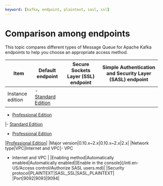 ```yaml
---
keyword: [kafka, endpoint, plaintext, sasl, ssl]
---
```


# Comparison among endpoints

This topic compares different types of Message Queue for Apache Kafka endpoints to help you choose an appropriate access method.

|Item|Default endpoint|Secure Sockets Layer \(SSL\) endpoint|Simple Authentication and Security Layer \(SASL\) endpoint|
|----|----------------|-------------------------------------|----------------------------------------------------------|
|Instance edition|-   [Standard Edition](/intl.en-US/Pricing/Billing.md)
-   [Professional Edition](/intl.en-US/Pricing/Billing.md)

|-   [Standard Edition](/intl.en-US/Pricing/Billing.md)
-   [Professional Edition](/intl.en-US/Pricing/Billing.md)

|[Professional Edition](/intl.en-US/Pricing/Billing.md)|
|Major version|0.10.x~2.x|0.10.x~2.x|2.x|
|Network type|VPC|Internet and VPC|-   VPC
-   Internet and VPC |
|Enabling method|Automatically enabled|Automatically enabled|[Enable in the console](/intl.en-US/Access control/Authorize SASL users.md)|
|Security protocol|PLAINTEXT|SASL\_SSL|SASL\_PLAINTEXT|
|Port|9092|9093|9094|

